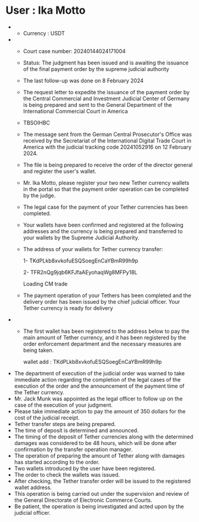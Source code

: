 # User : Ika Motto

* * Currency : USDT
 * * Court case number: 20240144024171004
   * Status: The judgment has been issued and is awaiting the issuance of the final payment order by the supreme judicial authority
   * The last follow-up was done on 8 February 2024
   * The request letter to expedite the issuance of the payment order by the Central Commercial and Investment Judicial Center of Germany is being prepared and sent to the General Department of the International Commercial Court in America
   * TBSOIHBC
   * The message sent from the German Central Prosecutor's Office was received by the Secretariat of the International Digital Trade Court in America with the judicial tracking code 20241052916 on 12 February 2024.
   * The file is being prepared to receive the order of the director general and register the user's wallet.
   * Mr. Ika Motto, please register your two new Tether currency wallets in the portal so that the payment order operation can be completed by the judge.
   * The legal case for the payment of your Tether currencies has been completed.
   * Your wallets have been confirmed and registered at the following addresses and the currency is being prepared and transferred to your wallets by the Supreme Judicial Authority.
   * The address of your wallets for Tether currency transfer:
     
     1- TKdPLkb8xvkofuESQSoegEnCaYBmR99h9p
   
     2- TFR2nQg9jqb6KFJfaAEyohaqWg8MFPy18L

      Loading CM trade
     
    * The payment operation of your Tethers has been completed and the delivery order has been issued by the chief judicial officer.
Your Tether currency is ready for delivery
  * * The first wallet has been registered to the address below to pay the main amount of Tether currency, and it has been registered by the order enforcement department and the necessary measures are being taken.
      
      wallet add : TKdPLkb8xvkofuESQSoegEnCaYBmR99h9p
  * The department of execution of the judicial order was warned to take immediate action regarding the completion of the legal cases of the execution of the order and the announcement of the payment time of the Tether currency.
  * Mr. Jack Munk was appointed as the legal officer to follow up on the case of the execution of your judgment.
  * Please take immediate action to pay the amount of 350 dollars for the cost of the judicial receipt.
  * Tether transfer steps are being prepared.
  * The time of deposit is determined and announced.
  * The timing of the deposit of Tether currencies along with the determined damages was considered to be 48 hours, which will be done after confirmation by the transfer operation manager.
  * The operation of preparing the amount of Tether along with damages has started according to the order.
  * Two wallets introduced by the user have been registered.
  * The order to check the wallets was issued.
  * After checking, the Tether transfer order will be issued to the registered wallet address.
  * This operation is being carried out under the supervision and review of the General Directorate of Electronic Commerce Courts.
  * Be patient, the operation is being investigated and acted upon by the judicial officer.
   ##
